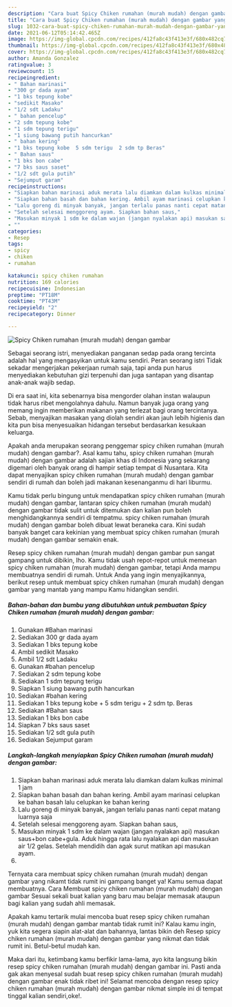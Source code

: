 ```yaml
---
description: "Cara buat Spicy Chiken rumahan (murah mudah) dengan gambar yang nikmat dan Mudah Dibuat"
title: "Cara buat Spicy Chiken rumahan (murah mudah) dengan gambar yang nikmat dan Mudah Dibuat"
slug: 1032-cara-buat-spicy-chiken-rumahan-murah-mudah-dengan-gambar-yang-nikmat-dan-mudah-dibuat
date: 2021-06-12T05:14:42.465Z
image: https://img-global.cpcdn.com/recipes/412fa8c43f413e3f/680x482cq70/spicy-chiken-rumahan-murah-mudah-dengan-gambar-foto-resep-utama.jpg
thumbnail: https://img-global.cpcdn.com/recipes/412fa8c43f413e3f/680x482cq70/spicy-chiken-rumahan-murah-mudah-dengan-gambar-foto-resep-utama.jpg
cover: https://img-global.cpcdn.com/recipes/412fa8c43f413e3f/680x482cq70/spicy-chiken-rumahan-murah-mudah-dengan-gambar-foto-resep-utama.jpg
author: Amanda Gonzalez
ratingvalue: 3
reviewcount: 15
recipeingredient:
- " Bahan marinasi"
- "300 gr dada ayam"
- "1 bks tepung kobe"
- "sedikit Masako"
- "1/2 sdt Ladaku"
- " bahan pencelup"
- "2 sdm tepung kobe"
- "1 sdm tepung terigu"
- "1 siung bawang putih hancurkan"
- " bahan kering"
- "1 bks tepung kobe  5 sdm terigu  2 sdm tp Beras"
- " Bahan saus"
- "1 bks bon cabe"
- "7 bks saus saset"
- "1/2 sdt gula putih"
- "Sejumput garam"
recipeinstructions:
- "Siapkan bahan marinasi aduk merata lalu diamkan dalam kulkas minimal 1 jam"
- "Siapkan bahan basah dan bahan kering. Ambil ayam marinasi celupkan ke bahan basah lalu celupkan ke bahan kering"
- "Lalu goreng di minyak banyak, jangan terlalu panas nanti cepat matang luarnya saja"
- "Setelah selesai menggoreng ayam. Siapkan bahan saus,"
- "Masukan minyak 1 sdm ke dalam wajan (jangan nyalakan api) masukan saus+bon cabe+gula. Aduk hingga rata lalu nyalakan api dan masukan air 1/2 gelas. Setelah mendidih dan agak surut matikan api masukan ayam."
- ""
categories:
- Resep
tags:
- spicy
- chiken
- rumahan

katakunci: spicy chiken rumahan 
nutrition: 169 calories
recipecuisine: Indonesian
preptime: "PT18M"
cooktime: "PT43M"
recipeyield: "2"
recipecategory: Dinner

---
```



![Spicy Chiken rumahan (murah mudah) dengan gambar](https://img-global.cpcdn.com/recipes/412fa8c43f413e3f/680x482cq70/spicy-chiken-rumahan-murah-mudah-dengan-gambar-foto-resep-utama.jpg)

Sebagai seorang istri, menyediakan panganan sedap pada orang tercinta adalah hal yang mengasyikan untuk kamu sendiri. Peran seorang istri Tidak sekadar mengerjakan pekerjaan rumah saja, tapi anda pun harus menyediakan kebutuhan gizi terpenuhi dan juga santapan yang disantap anak-anak wajib sedap.

Di era  saat ini, kita sebenarnya bisa mengorder olahan instan walaupun tidak harus ribet mengolahnya dahulu. Namun banyak juga orang yang memang ingin memberikan makanan yang terlezat bagi orang tercintanya. Sebab, menyajikan masakan yang diolah sendiri akan jauh lebih higienis dan kita pun bisa menyesuaikan hidangan tersebut berdasarkan kesukaan keluarga. 



Apakah anda merupakan seorang penggemar spicy chiken rumahan (murah mudah) dengan gambar?. Asal kamu tahu, spicy chiken rumahan (murah mudah) dengan gambar adalah sajian khas di Indonesia yang sekarang digemari oleh banyak orang di hampir setiap tempat di Nusantara. Kita dapat menyajikan spicy chiken rumahan (murah mudah) dengan gambar sendiri di rumah dan boleh jadi makanan kesenanganmu di hari liburmu.

Kamu tidak perlu bingung untuk mendapatkan spicy chiken rumahan (murah mudah) dengan gambar, lantaran spicy chiken rumahan (murah mudah) dengan gambar tidak sulit untuk ditemukan dan kalian pun boleh menghidangkannya sendiri di tempatmu. spicy chiken rumahan (murah mudah) dengan gambar boleh dibuat lewat beraneka cara. Kini sudah banyak banget cara kekinian yang membuat spicy chiken rumahan (murah mudah) dengan gambar semakin enak.

Resep spicy chiken rumahan (murah mudah) dengan gambar pun sangat gampang untuk dibikin, lho. Kamu tidak usah repot-repot untuk memesan spicy chiken rumahan (murah mudah) dengan gambar, tetapi Anda mampu membuatnya sendiri di rumah. Untuk Anda yang ingin menyajikannya, berikut resep untuk membuat spicy chiken rumahan (murah mudah) dengan gambar yang mantab yang mampu Kamu hidangkan sendiri.

<!--inarticleads1-->

##### Bahan-bahan dan bumbu yang dibutuhkan untuk pembuatan Spicy Chiken rumahan (murah mudah) dengan gambar:

1. Gunakan  #Bahan marinasi
1. Sediakan 300 gr dada ayam
1. Sediakan 1 bks tepung kobe
1. Ambil sedikit Masako
1. Ambil 1/2 sdt Ladaku
1. Gunakan  #bahan pencelup
1. Sediakan 2 sdm tepung kobe
1. Sediakan 1 sdm tepung terigu
1. Siapkan 1 siung bawang putih hancurkan
1. Sediakan  #bahan kering
1. Sediakan 1 bks tepung kobe + 5 sdm terigu + 2 sdm tp. Beras
1. Sediakan  #Bahan saus
1. Sediakan 1 bks bon cabe
1. Siapkan 7 bks saus saset
1. Sediakan 1/2 sdt gula putih
1. Sediakan Sejumput garam




<!--inarticleads2-->

##### Langkah-langkah menyiapkan Spicy Chiken rumahan (murah mudah) dengan gambar:

1. Siapkan bahan marinasi aduk merata lalu diamkan dalam kulkas minimal 1 jam
1. Siapkan bahan basah dan bahan kering. Ambil ayam marinasi celupkan ke bahan basah lalu celupkan ke bahan kering
1. Lalu goreng di minyak banyak, jangan terlalu panas nanti cepat matang luarnya saja
1. Setelah selesai menggoreng ayam. Siapkan bahan saus,
1. Masukan minyak 1 sdm ke dalam wajan (jangan nyalakan api) masukan saus+bon cabe+gula. Aduk hingga rata lalu nyalakan api dan masukan air 1/2 gelas. Setelah mendidih dan agak surut matikan api masukan ayam.
1. 




Ternyata cara membuat spicy chiken rumahan (murah mudah) dengan gambar yang nikamt tidak rumit ini gampang banget ya! Kamu semua dapat membuatnya. Cara Membuat spicy chiken rumahan (murah mudah) dengan gambar Sesuai sekali buat kalian yang baru mau belajar memasak ataupun bagi kalian yang sudah ahli memasak.

Apakah kamu tertarik mulai mencoba buat resep spicy chiken rumahan (murah mudah) dengan gambar mantab tidak rumit ini? Kalau kamu ingin, yuk kita segera siapin alat-alat dan bahannya, lantas bikin deh Resep spicy chiken rumahan (murah mudah) dengan gambar yang nikmat dan tidak rumit ini. Betul-betul mudah kan. 

Maka dari itu, ketimbang kamu berfikir lama-lama, ayo kita langsung bikin resep spicy chiken rumahan (murah mudah) dengan gambar ini. Pasti anda gak akan menyesal sudah buat resep spicy chiken rumahan (murah mudah) dengan gambar enak tidak ribet ini! Selamat mencoba dengan resep spicy chiken rumahan (murah mudah) dengan gambar nikmat simple ini di tempat tinggal kalian sendiri,oke!.

